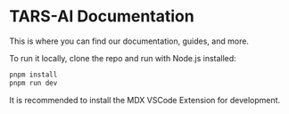 # TARS-AI Documentation

This is where you can find our documentation, guides, and more.

To run it locally, clone the repo and run with Node.js installed:

```bash
pnpm install
pnpm run dev
```

It is recommended to install the MDX VSCode Extension for development.
